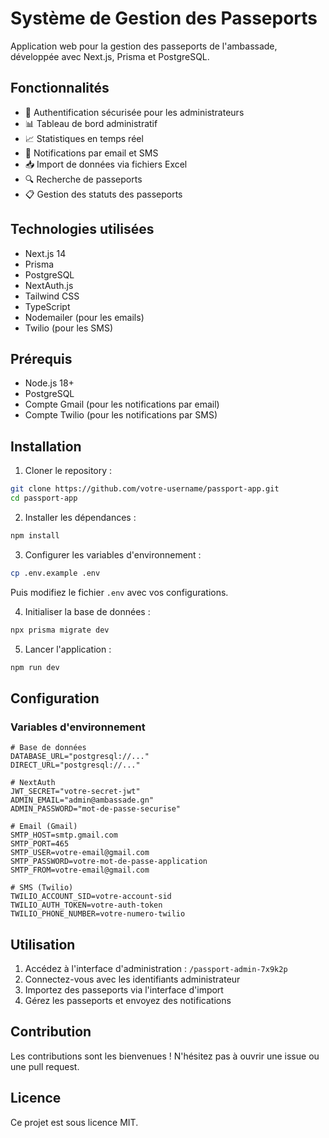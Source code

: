 # Système de Gestion des Passeports

Application web pour la gestion des passeports de l'ambassade, développée avec Next.js, Prisma et PostgreSQL.

## Fonctionnalités

- 🔐 Authentification sécurisée pour les administrateurs
- 📊 Tableau de bord administratif
- 📈 Statistiques en temps réel
- 📱 Notifications par email et SMS
- 📥 Import de données via fichiers Excel
- 🔍 Recherche de passeports
- 📋 Gestion des statuts des passeports

## Technologies utilisées

- Next.js 14
- Prisma
- PostgreSQL
- NextAuth.js
- Tailwind CSS
- TypeScript
- Nodemailer (pour les emails)
- Twilio (pour les SMS)

## Prérequis

- Node.js 18+
- PostgreSQL
- Compte Gmail (pour les notifications par email)
- Compte Twilio (pour les notifications par SMS)

## Installation

1. Cloner le repository :
```bash
git clone https://github.com/votre-username/passport-app.git
cd passport-app
```

2. Installer les dépendances :
```bash
npm install
```

3. Configurer les variables d'environnement :
```bash
cp .env.example .env
```
Puis modifiez le fichier `.env` avec vos configurations.

4. Initialiser la base de données :
```bash
npx prisma migrate dev
```

5. Lancer l'application :
```bash
npm run dev
```

## Configuration

### Variables d'environnement

```env
# Base de données
DATABASE_URL="postgresql://..."
DIRECT_URL="postgresql://..."

# NextAuth
JWT_SECRET="votre-secret-jwt"
ADMIN_EMAIL="admin@ambassade.gn"
ADMIN_PASSWORD="mot-de-passe-securise"

# Email (Gmail)
SMTP_HOST=smtp.gmail.com
SMTP_PORT=465
SMTP_USER=votre-email@gmail.com
SMTP_PASSWORD=votre-mot-de-passe-application
SMTP_FROM=votre-email@gmail.com

# SMS (Twilio)
TWILIO_ACCOUNT_SID=votre-account-sid
TWILIO_AUTH_TOKEN=votre-auth-token
TWILIO_PHONE_NUMBER=votre-numero-twilio
```

## Utilisation

1. Accédez à l'interface d'administration : `/passport-admin-7x9k2p`
2. Connectez-vous avec les identifiants administrateur
3. Importez des passeports via l'interface d'import
4. Gérez les passeports et envoyez des notifications

## Contribution

Les contributions sont les bienvenues ! N'hésitez pas à ouvrir une issue ou une pull request.

## Licence

Ce projet est sous licence MIT.
